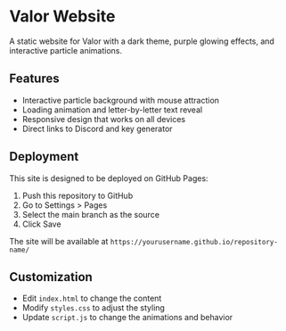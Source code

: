 # Valor Website

A static website for Valor with a dark theme, purple glowing effects, and interactive particle animations.

## Features

- Interactive particle background with mouse attraction
- Loading animation and letter-by-letter text reveal
- Responsive design that works on all devices
- Direct links to Discord and key generator

## Deployment

This site is designed to be deployed on GitHub Pages:

1. Push this repository to GitHub
2. Go to Settings > Pages
3. Select the main branch as the source
4. Click Save

The site will be available at `https://yourusername.github.io/repository-name/`

## Customization

- Edit `index.html` to change the content
- Modify `styles.css` to adjust the styling
- Update `script.js` to change the animations and behavior

